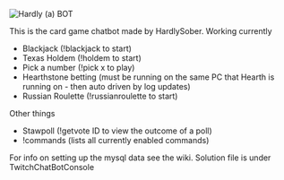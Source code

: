 ![Hardly (a) BOT](http://i.imgur.com/66sOapV.png)

This is the card game chatbot made by HardlySober.
Working currently
 - Blackjack (!blackjack to start)
 - Texas Holdem (!holdem to start)
 - Pick a number (!pick x to play)
 - Hearthstone betting (must be running on the same PC that Hearth is running on - then auto driven by log updates)
 - Russian Roulette (!russianroulette <amount> to start)

Other things
 - Stawpoll (!getvote ID to view the outcome of a poll)
 - !commands (lists all currently enabled commands)


For info on setting up the mysql data see the wiki.
Solution file is under TwitchChatBotConsole

